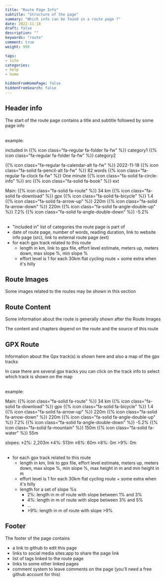 ```yaml
---
title: "Route Page Info"
subtitle: "Structure of the page"
summary: "Which info can be found in a route page ?"
date: 2022-11-18
draft: false
description: ""
keywords: "route"
comment: true
weight: 999

tags:
- site
categories:
- help
- home

hiddenFromHomePage: false
hiddenFromSearch: false
---
```


## Header info

The start of the route page contains a title and subtitle followed by some page info
<br><br>

example:

included in {{% icon class="fa-regular fa-folder fa-fw" %}} category1 {{% icon class="fa-regular fa-folder fa-fw" %}} category2

{{% icon class="fa-regular fa-calendar-alt fa-fw" %}} 2022-11-18 {{% icon class="fa-solid fa-pencil-alt fa-fw" %}} 82 words {{% icon class="fa-regular fa-clock fa-fw" %}} One minute {{% icon class="fa-solid fa-circle-info" %}} src {{% icon class="fa-solid fa-book" %}} ext

Main: {{% icon class="fa-solid fa-route" %}} 34 km {{% icon class="fa-solid fa-download" %}} gpx {{% icon class="fa-solid fa-bicycle" %}} 1.4 {{% icon class="fa-solid fa-arrow-up" %}} 220m {{% icon class="fa-solid fa-arrow-down" %}} 220m {{% icon class="fa-solid fa-angle-double-up" %}}  7.2% {{% icon class="fa-solid fa-angle-double-down" %}} -5.2%
<br><br>

- "included in" list of categories the route page is part of
- date of route page, number of words, reading duration, link to website info page (src), link to external route page (ext)
- for each gpx track related to this route
  - length in km, link to gpx file, effort level estimate, meters up, meters down, max slope %, min slope %
  - effort level is 1 for each 30km flat cycling route + some extra when it's hilly

## Route Images

Some images related to the routes may be shown in this section

## Route Content

Some information about the route is generally shown after the Route Images

The content and chapters depend on the route and the source of this route

## GPX Route

Information about the Gpx track(s) is shown here and also a map of the gpx tracks

In case there are several gpx tracks you can click on the track info to select which track is shown on the map
<br><br>

example:

Main: {{% icon class="fa-solid fa-route" %}} 34 km {{% icon class="fa-solid fa-download" %}} gpx {{% icon class="fa-solid fa-bicycle" %}} 1.4 {{% icon class="fa-solid fa-arrow-up" %}} 220m {{% icon class="fa-solid fa-arrow-down" %}} 220m {{% icon class="fa-solid fa-angle-double-up" %}}  7.2% {{% icon class="fa-solid fa-angle-double-down" %}} -5.2% {{% icon class="fa-solid fa-mountain" %}} 150m {{% icon class="fa-solid fa-water" %}} 55m

slopes: ±2%: 2,203m ±4%: 513m ±6%: 60m ±8%: 0m >9%: 0m<br><br>

- for each gpx track related to this route
  - length in km, link to gpx file, effort level estimate, meters up, meters down, max slope %, min slope %, max height in m and min height in m
  - effort level is 1 for each 30km flat cycling route + some extra when it's hilly
  - length for a set of slope %s
    - 2%: length in m of route with slope between 1% and 3%
    - 4%: length in m of route with slope between 3% and 5%
    - ...
    - \>9%: length in m of route with slope >9%

## Footer

The footer of the page contains

- a link to github to edit this page
- links to social media sites:app to share the page link
- list of tags linked to the route page
- links to some other linked pages
- comment system to leave comments on the page (you'll need a free github account for this)

